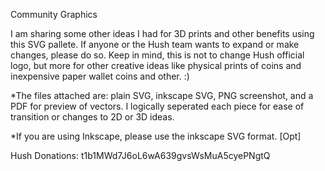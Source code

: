 Community Graphics 

I am sharing some other ideas I had for 3D prints and other benefits using this SVG pallete. If anyone or the Hush team wants to expand or make changes, please do so. 
Keep in mind, this is not to change Hush official logo, but more for other creative ideas like physical prints of coins and inexpensive paper wallet coins and other. :)

*The files attached are: plain SVG, inkscape SVG, PNG screenshot, and a PDF for preview of vectors. I logically seperated each piece for ease of transition or changes to 2D or 3D ideas. 

*If you are using Inkscape, please use the inkscape SVG format. [Opt]






Hush Donations: t1b1MWd7J6oL6wA639gvsWsMuA5cyePNgtQ
